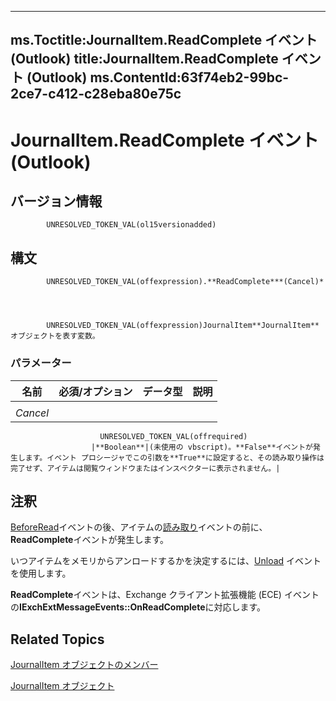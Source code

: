 
---
ms.Toctitle:JournalItem.ReadComplete イベント (Outlook)
title:JournalItem.ReadComplete イベント (Outlook)
ms.ContentId:63f74eb2-99bc-2ce7-c412-c28eba80e75c
---
# JournalItem.ReadComplete イベント (Outlook)





## バージョン情報

            UNRESOLVED_TOKEN_VAL(ol15versionadded)
          



## 構文

            UNRESOLVED_TOKEN_VAL(offexpression).**ReadComplete***(Cancel)*




            UNRESOLVED_TOKEN_VAL(offexpression)JournalItem**JournalItem** オブジェクトを表す変数。

### パラメーター

|**名前**|**必須/オプション**|**データ型**|**説明**|
|---|---|---|---|
|||||
|*Cancel*|
                        UNRESOLVED_TOKEN_VAL(offrequired)
                      |**Boolean**|(未使用の vbscript)。**False**イベントが発生します。イベント プロシージャでこの引数を**True**に設定すると、その読み取り操作は完了せず、アイテムは閲覧ウィンドウまたはインスペクターに表示されません。|





## 注釈
[BeforeRead](698f28ba-04f4-e26e-e281-869b96563f56)イベントの後、アイテムの[読み取り](35111126-291b-73b2-2d89-64d950f1c598.md)イベントの前に、 **ReadComplete**イベントが発生します。



いつアイテムをメモリからアンロードするかを決定するには、[Unload](4d82f733-6a5f-65db-054d-40aabc6d580f.md) イベントを使用します。



**ReadComplete**イベントは、Exchange クライアント拡張機能 (ECE) イベントの**IExchExtMessageEvents::OnReadComplete**に対応します。



## Related Topics

[JournalItem オブジェクトのメンバー](13a0cd10-44bc-a167-c613-93985f698d95.md)

[JournalItem オブジェクト](6e850295-39f9-47b8-e866-9622e9958c69.md)




